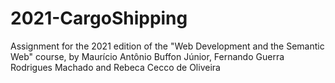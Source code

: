 # 2021-CargoShipping
Assignment for the 2021 edition of the "Web Development and the Semantic Web" course, by Maurício Antônio Buffon Júnior, Fernando Guerra Rodrigues Machado and Rebeca Cecco de Oliveira
